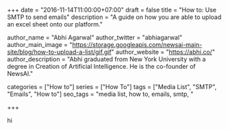 +++
date = "2016-11-14T11:00:00+07:00"
draft = false
title = "How to: Use SMTP to send emails"
description = "A guide on how you are able to upload an excel sheet onto our platform."

author_name = "Abhi Agarwal"
author_twitter = "abhiagarwal"
author_main_image = "https://storage.googleapis.com/newsai-main-site/blog/how-to-upload-a-list/gif.gif"
author_website = "https://abhi.co/"
author_description = "Abhi graduated from New York University with a degree in Creation of Artificial Intelligence. He is the co-founder of NewsAI."

categories = ["How to"]
series = ["How To"]
tags = ["Media List", "SMTP", "Emails", "How to"]
seo_tags = "media list, how to, emails, smtp, "

+++

hi
